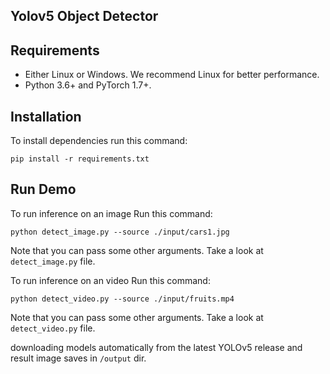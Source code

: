 ## Yolov5 Object Detector

## Requirements
- Either Linux or Windows. We recommend Linux for better performance.
- Python 3.6+ and PyTorch 1.7+.

## Installation

To install dependencies run this command:
```
pip install -r requirements.txt
```

## Run Demo

To run inference on an image Run this command:

```
python detect_image.py --source ./input/cars1.jpg
```

Note that you can pass some other arguments. Take a look at `detect_image.py` file.


To run inference on an video Run this command:

```
python detect_video.py --source ./input/fruits.mp4
```

Note that you can pass some other arguments. Take a look at `detect_video.py` file.

downloading models automatically from the latest YOLOv5 release and result image saves in `/output` dir. 
